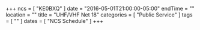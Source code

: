 +++
ncs = [ "KE0BXQ" ]
date = "2016-05-01T21:00:00-05:00"
endTime = ""
location = ""
title = "UHF/VHF Net 18"
categories = [ "Public Service" ]
tags = [ "" ]
dates = [ "NCS Schedule" ]
+++
